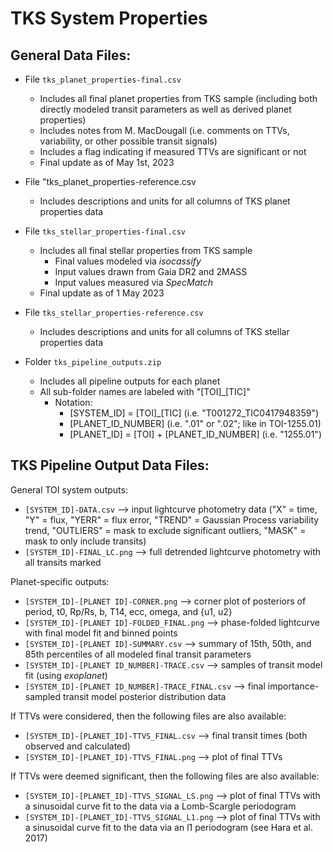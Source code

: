 # TKS System Properties
## General Data Files:
* File `tks_planet_properties-final.csv`
  * Includes all final planet properties from TKS sample (including both directly modeled transit parameters as well as derived planet properties)
  * Includes notes from M. MacDougall (i.e. comments on TTVs, variability, or other possible transit signals)
  * Includes a flag indicating if measured TTVs are significant or not
  * Final update as of May 1st, 2023
* File "tks_planet_properties-reference.csv
  * Includes descriptions and units for all columns of TKS planet properties data

* File `tks_stellar_properties-final.csv`
  * Includes all final stellar properties from TKS sample
    * Final values modeled via *isocassify*
    * Input values drawn from Gaia DR2 and 2MASS
    * Input values measured via *SpecMatch*
  * Final update as of 1 May 2023
* File `tks_stellar_properties-reference.csv`
  * Includes descriptions and units for all columns of TKS stellar properties data

* Folder `tks_pipeline_outputs.zip`
  * Includes all pipeline outputs for each planet
  * All sub-folder names are labeled with "[TOI]_[TIC]"
    * Notation:
      * [SYSTEM_ID] = [TOI]_[TIC] (i.e. "T001272_TIC0417948359")
      * [PLANET_ID_NUMBER] (i.e. ".01" or ".02"; like in TOI-1255.01)
      * [PLANET_ID] = [TOI] + [PLANET_ID_NUMBER] (i.e. "1255.01")

## TKS Pipeline Output Data Files:
General TOI system outputs:
- `[SYSTEM_ID]-DATA.csv` --> input lightcurve photometry data ("X" = time, "Y" = flux, "YERR" = flux error, "TREND" = Gaussian Process variability trend, "OUTLIERS" = mask to exclude significant outliers, "MASK" = mask to only include transits)
- `[SYSTEM_ID]-FINAL_LC.png` --> full detrended lightcurve photometry with all transits marked

Planet-specific outputs:
- `[SYSTEM_ID]-[PLANET ID]-CORNER.png` --> corner plot of posteriors of period, t0, Rp/Rs, b, T14, ecc, omega, and {u1, u2}
- `[SYSTEM_ID]-[PLANET ID]-FOLDED_FINAL.png` --> phase-folded lightcurve with final model fit and binned points
- `[SYSTEM_ID]-[PLANET ID]-SUMMARY.csv` --> summary of 15th, 50th, and 85th percentiles of all modeled final transit parameters
- `[SYSTEM_ID]-[PLANET ID_NUMBER]-TRACE.csv` --> samples of transit model fit (using *exoplanet*)
- `[SYSTEM_ID]-[PLANET ID_NUMBER]-TRACE_FINAL.csv` --> final importance-sampled transit model posterior distribution data

If TTVs were considered, then the following files are also available:
- `[SYSTEM_ID]-[PLANET_ID]-TTVS_FINAL.csv` --> final transit times (both observed and calculated)
- `[SYSTEM_ID]-[PLANET_ID]-TTVS_FINAL.png` --> plot of final TTVs

If TTVs were deemed significant, then the following files are also available:
- `[SYSTEM_ID]-[PLANET_ID]-TTVS_SIGNAL_LS.png` --> plot of final TTVs with a sinusoidal curve fit to the data via a Lomb-Scargle periodogram
- `[SYSTEM_ID]-[PLANET_ID]-TTVS_SIGNAL_L1.png` --> plot of final TTVs with a sinusoidal curve fit to the data via an l1 periodogram (see Hara et al. 2017)
